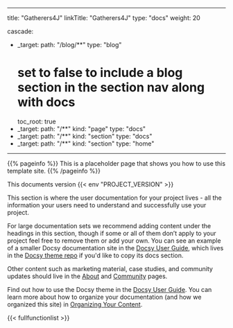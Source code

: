 
---
title: "Gatherers4J"
linkTitle: "Gatherers4J"
type: "docs"
weight: 20

cascade:
- _target:
    path: "/blog/**"
  type: "blog"
  # set to false to include a blog section in the section nav along with docs
  toc_root: true
- _target:
    path: "/**"
    kind: "page"
  type: "docs"
- _target:
    path: "/**"
    kind: "section"
  type: "docs"
- _target:
    path: "/**"
    kind: "section"
  type: "home"
---

{{% pageinfo %}}
This is a placeholder page that shows you how to use this template site.
{{% /pageinfo %}}

This documents version {{< env "PROJECT_VERSION" >}}

This section is where the user documentation for your project lives - all the information your users need to understand and successfully use your project.

For large documentation sets we recommend adding content under the headings in this section, though if some or all of them don’t apply to your project feel free to remove them or add your own. You can see an example of a smaller Docsy documentation site in the [Docsy User Guide](https://docsy.dev/docs/), which lives in the [Docsy theme repo](https://github.com/google/docsy/tree/master/userguide) if you'd like to copy its docs section.

Other content such as marketing material, case studies, and community updates should live in the [About](/about/) and [Community](/community/) pages.

Find out how to use the Docsy theme in the [Docsy User Guide](https://docsy.dev/docs/). You can learn more about how to organize your documentation (and how we organized this site) in [Organizing Your Content](https://docsy.dev/docs/best-practices/organizing-content/).

{{< fullfunctionlist >}}
